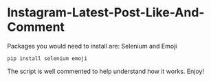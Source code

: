 # Instagram-Latest-Post-Like-And-Comment

Packages you would need to install are: Selenium and Emoji
 
 ```pip install selenium emoji```
  
 The script is well commented to help understand how it works. 
 Enjoy! 
 
  
  
